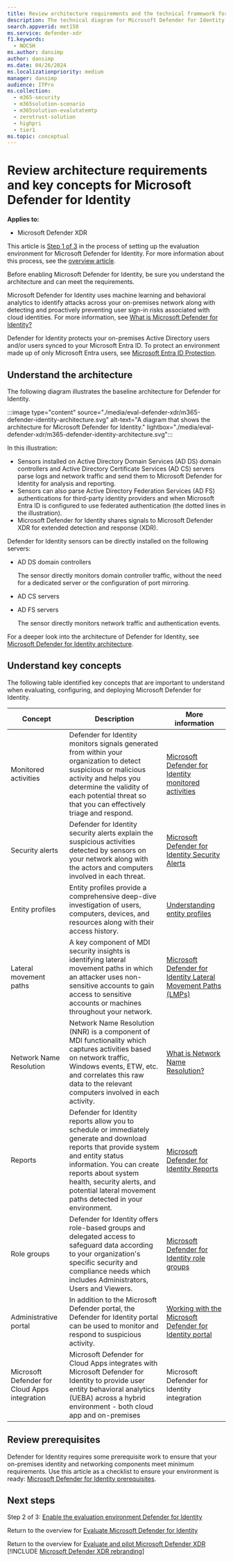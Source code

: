 ```yaml
---
title: Review architecture requirements and the technical framework for Microsoft Defender for Identity
description: The technical diagram for Microsoft Defender for Identity in Microsoft Defender XDR will help you understand identity in Microsoft 365 before you build your trial lab or pilot environment.
search.appverid: met150
ms.service: defender-xdr
f1.keywords:
  - NOCSH
ms.author: dansimp
author: dansimp
ms.date: 04/26/2024
ms.localizationpriority: medium
manager: dansimp
audience: ITPro
ms.collection:
  - m365-security
  - m365solution-scenario
  - m365solution-evalutatemtp
  - zerotrust-solution
  - highpri
  - tier1
ms.topic: conceptual
---
```


# Review architecture requirements and key concepts for Microsoft Defender for Identity

**Applies to:**
- Microsoft Defender XDR

This article is [Step 1 of 3](eval-defender-identity-overview.md) in the process of setting up the evaluation environment for Microsoft Defender for Identity. For more information about this process, see the [overview article](eval-defender-identity-overview.md).

Before enabling Microsoft Defender for Identity, be sure you understand the architecture and can meet the requirements.

Microsoft Defender for Identity uses machine learning and behavioral analytics to identify attacks across your on-premises network along with detecting and proactively preventing user sign-in risks associated with cloud identities. For more information, see [What is Microsoft Defender for Identity?](/defender-for-identity/what-is)

Defender for Identity protects your on-premises Active Directory users and/or users synced to your Microsoft Entra ID. To protect an environment made up of only Microsoft Entra users, see [Microsoft Entra ID Protection](/azure/active-directory/identity-protection/overview-identity-protection).

## Understand the architecture

The following diagram illustrates the baseline architecture for Defender for Identity.

:::image type="content" source="./media/eval-defender-xdr/m365-defender-identity-architecture.svg" alt-text="A diagram that shows the architecture for Microsoft Defender for Identity." lightbox="./media/eval-defender-xdr/m365-defender-identity-architecture.svg":::

In this illustration:

- Sensors installed on Active Directory Domain Services (AD DS) domain controllers and Active Directory Certificate Services (AD CS) servers parse logs and network traffic and send them to Microsoft Defender for Identity for analysis and reporting.
- Sensors can also parse Active Directory Federation Services (AD FS) authentications for third-party identity providers and when Microsoft Entra ID is configured to use federated authentication (the dotted lines in the illustration).
- Microsoft Defender for Identity shares signals to Microsoft Defender XDR for extended detection and response (XDR).

Defender for Identity sensors can be directly installed on the following servers:

- AD DS domain controllers

  The sensor directly monitors domain controller traffic, without the need for a dedicated server or the configuration of port mirroring.

- AD CS servers
- AD FS servers

  The sensor directly monitors network traffic and authentication events.

For a deeper look into the architecture of Defender for Identity, see [Microsoft Defender for Identity architecture](/defender-for-identity/architecture).

## Understand key concepts

The following table identified key concepts that are important to understand when evaluating, configuring, and deploying Microsoft Defender for Identity.

|Concept  |Description |More information  |
|---------|---------|---------|
| Monitored activities | Defender for Identity monitors signals generated from within your organization to detect suspicious or malicious activity and helps you determine the validity of each potential threat so that you can effectively triage and respond.  |  [Microsoft Defender for Identity monitored activities](/defender-for-identity/monitored-activities)       |
| Security alerts    | Defender for Identity security alerts explain the suspicious activities detected by sensors on your network along with the actors and computers involved in each threat.   | [Microsoft Defender for Identity Security Alerts](/defender-for-identity/suspicious-activity-guide?tabs=external)    |
| Entity profiles    | Entity profiles provide a comprehensive deep-dive investigation of users, computers, devices, and resources along with their access history.   | [Understanding entity profiles](/defender-for-identity/entity-profiles)  |
| Lateral movement paths    | A key component of MDI security insights is identifying lateral movement paths in which an attacker uses non-sensitive accounts to gain access to sensitive accounts or machines throughout your network.  | [Microsoft Defender for Identity Lateral Movement Paths (LMPs)](/defender-for-identity/use-case-lateral-movement-path)  |
| Network Name Resolution    |  Network Name Resolution (NNR) is a component of MDI functionality which captures activities based on network traffic, Windows events, ETW, etc. and correlates this raw data to the relevant computers involved in each activity.       | [What is Network Name Resolution?](/defender-for-identity/nnr-policy)      |
| Reports    | Defender for Identity reports allow you to schedule or immediately generate and download reports that provide system and entity status information.  You can create reports about system health, security alerts, and potential lateral movement paths detected in your environment.   | [Microsoft Defender for Identity Reports](/defender-for-identity/reports)       |
| Role groups    | Defender for Identity offers role-based groups and delegated access to safeguard data according to your organization's specific security and compliance needs which includes Administrators, Users and Viewers.        |  [Microsoft Defender for Identity role groups](/defender-for-identity/role-groups)       |
| Administrative portal    |  In addition to the Microsoft Defender portal, the Defender for Identity portal can be used to monitor and respond to suspicious activity.      | [Working with the Microsoft Defender for Identity portal](/defender-for-identity/workspace-portal)        |
| Microsoft Defender for Cloud Apps integration   | Microsoft Defender for Cloud Apps integrates with Microsoft Defender for Identity to provide user entity behavioral analytics (UEBA) across a hybrid environment - both cloud app and on-premises   | Microsoft Defender for Identity integration  |

## Review prerequisites

Defender for Identity requires some prerequisite work to ensure that your on-premises identity and networking components meet minimum requirements. Use this article as a checklist to ensure your environment is ready: [Microsoft Defender for Identity prerequisites](/defender-for-identity/prerequisites).

## Next steps

Step 2 of 3: [Enable the evaluation environment Defender for Identity](eval-defender-identity-enable-eval.md)

Return to the overview for [Evaluate Microsoft Defender for Identity](eval-defender-identity-overview.md)

Return to the overview for [Evaluate and pilot Microsoft Defender XDR](eval-overview.md)
[!INCLUDE [Microsoft Defender XDR rebranding](../includes/defender-m3d-techcommunity.md)]
